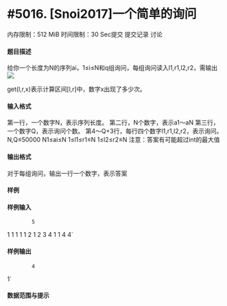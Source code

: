 
# #5016. [Snoi2017]一个简单的询问
内存限制：512 MiB 时间限制：30 Sec提交 提交记录 讨论
#### 题目描述
给你一个长度为N的序列ai，1≤i≤N和q组询问，每组询问读入l1,r1,l2,r2，需输出![](upload/201709/1.png)

get(l,r,x)表示计算区间[l,r]中，数字x出现了多少次。

#### 输入格式
第一行，一个数字N，表示序列长度。
第二行，N个数字，表示a1～aN
第三行，一个数字Q，表示询问个数。
第4～Q+3行，每行四个数字l1,r1,l2,r2，表示询问。
N,Q≤50000
N1≤ai≤N
1≤l1≤r1≤N
1≤l2≤r2≤N
注意：答案有可能超过int的最大值

#### 输出格式
对于每组询问，输出一行一个数字，表示答案

#### 样例

#### 样例输入

			5
1 1 1 1 1
2
1 2 3 4
1 1 4 4`
#### 样例输出

			4
1`
#### 数据范围与提示

